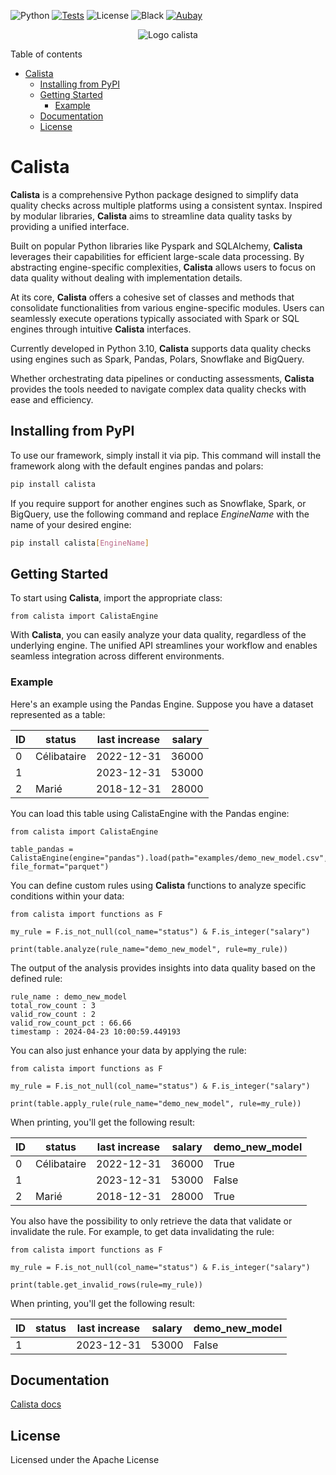 ![Python](https://img.shields.io/badge/python-3.10-blue.svg)
[![Tests](https://github.com/Aubay-Data-AI/calista/actions/workflows/tests.yml/badge.svg)](https://github.com/Aubay-Data-AI/calista/actions)
![License](https://img.shields.io/badge/License-Apache-blue.svg)
![Black](https://img.shields.io/badge/code_style-Black-black.svg)
[![Aubay](https://img.shields.io/badge/aubay-8A2BE2)](https://data.aubay.com/)

<div style="text-align:center;">
    <img src="ressources/calista_logo.png" alt="Logo calista" />
</div>

Table of contents
- [Calista](#calista)
  - [Installing from PyPI](#installing-from-pypi)
  - [Getting Started](#getting-started)
    - [Example](#example)
  - [Documentation](#documentation)
  - [License](#license)


# Calista
__Calista__ is a comprehensive Python package designed to simplify data quality checks across multiple platforms using a consistent syntax. Inspired by modular libraries, __Calista__ aims to streamline data quality tasks by providing a unified interface.

Built on popular Python libraries like Pyspark and SQLAlchemy, __Calista__ leverages their capabilities for efficient large-scale data processing. By abstracting engine-specific complexities, __Calista__ allows users to focus on data quality without dealing with implementation details.

At its core, __Calista__ offers a cohesive set of classes and methods that consolidate functionalities from various engine-specific modules. Users can seamlessly execute operations typically associated with Spark or SQL engines through intuitive __Calista__ interfaces.

Currently developed in Python 3.10, __Calista__ supports data quality checks using engines such as Spark, Pandas, Polars, Snowflake and BigQuery.

Whether orchestrating data pipelines or conducting assessments, __Calista__ provides the tools needed to navigate complex data quality checks with ease and efficiency.

## Installing from PyPI

To use our framework, simply install it via pip. This command will install the framework along with the default engines pandas and polars:

```bash
pip install calista
```
If you require support for another engines such as Snowflake, Spark, or BigQuery, use the following command and replace _EngineName_ with the name of your desired engine:

```bash
pip install calista[EngineName]
```
## Getting Started

To start using __Calista__, import the appropriate class:

```
from calista import CalistaEngine
```

With __Calista__, you can easily analyze your data quality, regardless of the underlying engine. The unified API streamlines your workflow and enables seamless integration across different environments.


### Example

Here's an example using the Pandas Engine. Suppose you have a dataset represented as a table:

| ID        | status    |last increase | salary  |
|-----------|-----------|-----------|-----------|
| 0         |Célibataire|2022-12-31 | 36000     |
| 1         |           |2023-12-31 | 53000     |
| 2         | Marié     |2018-12-31 | 28000     |

You can load this table using CalistaEngine with the Pandas engine:
```
from calista import CalistaEngine

table_pandas = CalistaEngine(engine="pandas").load(path="examples/demo_new_model.csv", file_format="parquet")
```

You can define custom rules using __Calista__ functions to analyze specific conditions within your data:
```
from calista import functions as F

my_rule = F.is_not_null(col_name="status") & F.is_integer("salary")

print(table.analyze(rule_name="demo_new_model", rule=my_rule))
```

The output of the analysis provides insights into data quality based on the defined rule:
```
rule_name : demo_new_model
total_row_count : 3
valid_row_count : 2
valid_row_count_pct : 66.66
timestamp : 2024-04-23 10:00:59.449193
```

You can also just enhance your data by applying the rule:
```
from calista import functions as F

my_rule = F.is_not_null(col_name="status") & F.is_integer("salary")

print(table.apply_rule(rule_name="demo_new_model", rule=my_rule))
```

When printing, you'll get the following result:

| ID        | status    |last increase | salary  | demo_new_model
|-----------|-----------|-----------|-----------|----------------|
| 0         |Célibataire|2022-12-31 | 36000     | True     |
| 1         |           |2023-12-31 | 53000     | False     |
| 2         | Marié     |2018-12-31 | 28000     | True     |

You also have the possibility to only retrieve the data that validate or invalidate the rule. For example, to get data invalidating the rule:
```
from calista import functions as F

my_rule = F.is_not_null(col_name="status") & F.is_integer("salary")

print(table.get_invalid_rows(rule=my_rule))
```

When printing, you'll get the following result:

| ID        | status    |last increase | salary  | demo_new_model
|-----------|-----------|-----------|-----------|----------------|
| 1         |           |2023-12-31 | 53000     | False     |
## Documentation
[Calista docs](https://calista.readthedocs.io/en/latest/)
## License
Licensed under the Apache License
